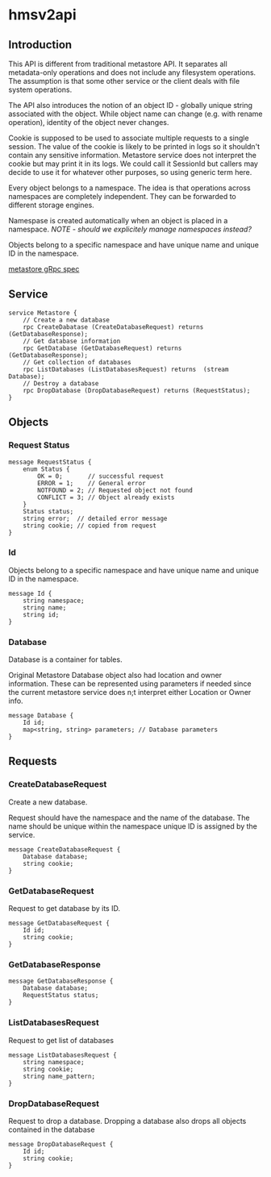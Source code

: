 # hmsv2api

## Introduction

This API is different from traditional metastore API. It separates all
metadata-only operations and does not include any filesystem operations.
The assumption is that some other service or the client deals with file system
operations.
 
The API also introduces the notion of an object ID - globally unique string
associated with the object. While object name can change (e.g. with
rename operation), identity of the object never changes.

Cookie is supposed to be used to associate multiple requests to a single session.
The value of the cookie is likely to be printed in logs so it shouldn't contain
any sensitive information.
Metastore service does not interpret the cookie but may print it in its logs.
We could call it SessionId but callers may decide to use it for whatever other
purposes, so using generic term here.

Every object belongs to a namespace. The idea is that operations across
namespaces are completely independent. They can be forwarded to different storage
engines.

Namespase is created automatically when an object is placed in a namespace.
*NOTE - should we explicitely manage namespaces instead?*

Objects belong to a specific namespace and have unique name and unique ID
in the namespace.

[metastore gRpc spec](protobuf/metastore.proto)

## Service

    service Metastore {
        // Create a new database
        rpc CreateDabatase (CreateDatabaseRequest) returns (GetDatabaseResponse);
        // Get database information
        rpc GetDatabase (GetDatabaseRequest) returns  (GetDatabaseResponse);
        // Get collection of databases
        rpc ListDatabases (ListDatabasesRequest) returns  (stream Database);
        // Destroy a database
        rpc DropDatabase (DropDatabaseRequest) returns (RequestStatus);
    }

## Objects

### Request Status

    message RequestStatus {
        enum Status {
            OK = 0;       // successful request
            ERROR = 1;    // General error
            NOTFOUND = 2; // Requested object not found
            CONFLICT = 3; // Object already exists
        }
        Status status;
        string error;  // detailed error message
        string cookie; // copied from request
    }

### Id

Objects belong to a specific namespace and have unique name and unique ID
in the namespace.

    message Id {
        string namespace;
        string name;
        string id;
    }

### Database

Database is a container for tables.

Original Metastore Database object also had location and owner information.
These can be represented using parameters if needed since the current
metastore service does n;t interpret either Location or Owner info.

    message Database {
        Id id;
        map<string, string> parameters; // Database parameters
    }

## Requests

### CreateDatabaseRequest

Create a new database.

Request should have the namespace and the name of the database.
The name should be unique within the namespace
unique ID is assigned by the service.

    message CreateDatabaseRequest {
        Database database;
        string cookie;
    }
    
### GetDatabaseRequest

Request to get database by its ID.

    message GetDatabaseRequest {
        Id id;
        string cookie;
    }

### GetDatabaseResponse

    message GetDatabaseResponse {
        Database database;
        RequestStatus status;
    }

### ListDatabasesRequest

Request to get list of databases

    message ListDatabasesRequest {
        string namespace;
        string cookie;
        string name_pattern;
    }

### DropDatabaseRequest

Request to drop a database.
Dropping a database also drops all objects contained in the database

    message DropDatabaseRequest {
        Id id;
        string cookie;
    }
